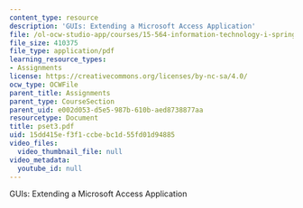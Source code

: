 ```yaml
---
content_type: resource
description: 'GUIs: Extending a Microsoft Access Application'
file: /ol-ocw-studio-app/courses/15-564-information-technology-i-spring-2003/15dd415ef3f1ccbebc1d55fd01d94885_pset3.pdf
file_size: 410375
file_type: application/pdf
learning_resource_types:
- Assignments
license: https://creativecommons.org/licenses/by-nc-sa/4.0/
ocw_type: OCWFile
parent_title: Assignments
parent_type: CourseSection
parent_uid: e002d053-d5e5-987b-610b-aed8738877aa
resourcetype: Document
title: pset3.pdf
uid: 15dd415e-f3f1-ccbe-bc1d-55fd01d94885
video_files:
  video_thumbnail_file: null
video_metadata:
  youtube_id: null
---
```

GUIs: Extending a Microsoft Access Application
